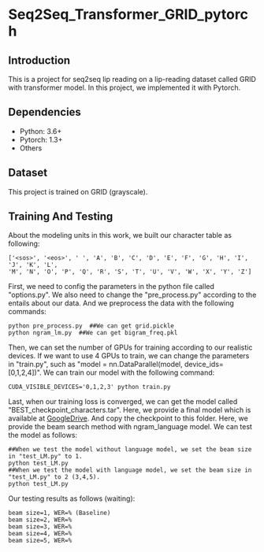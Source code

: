 # Seq2Seq_Transformer_GRID_pytorch
Introduction
----
This is a project for seq2seq lip reading on a lip-reading dataset called GRID with transformer model.
In this project, we implemented it with Pytorch.

Dependencies
----
* Python: 3.6+
* Pytorch: 1.3+
* Others

Dataset
----
This project is trained on GRID (grayscale).

Training And Testing
----
About the modeling units in this work, we built our character table as following:
```
['<sos>', '<eos>', ' ', 'A', 'B', 'C', 'D', 'E', 'F', 'G', 'H', 'I', 'J', 'K', 'L', 
'M', 'N', 'O', 'P', 'Q', 'R', 'S', 'T', 'U', 'V', 'W', 'X', 'Y', 'Z']
``` 
First, we need to config the parameters in the python file called "options.py". We also need to change 
the "pre_process.py" according to the entails about our data. 
And we preprocess the data with the following commands:
```
python pre_process.py  ##We can get grid.pickle
python ngram_lm.py  ##We can get bigram_freq.pkl
```
Then, we can set the number of GPUs for training according to our realistic devices. 
If we want to use 4 GPUs to train, we can change the parameters in "train.py", such as "model = nn.DataParallel(model, device_ids=[0,1,2,4])".
We can train our model with the following command:
```
CUDA_VISIBLE_DEVICES='0,1,2,3' python train.py 
```
Last, when our training loss is converged, we can get the model called "BEST_checkpoint_characters.tar".
Here, we provide a final model which is available at [GoogleDrive]().
And copy the checkpoint to this folder. Here, we provide the beam search method with ngram_language model.
We can test the model as follows:
```
##When we test the model without language model, we set the beam size in "test_LM.py" to 1.
python test_LM.py
##When we test the model with language model, we set the beam size in "test_LM.py" to 2 (3,4,5).
python test_LM.py
```
Our testing results as follows (waiting):
```
beam size=1, WER=% (Baseline)
beam size=2, WER=%
beam size=3, WER=%
beam size=4, WER=%
beam size=5, WER=%
```